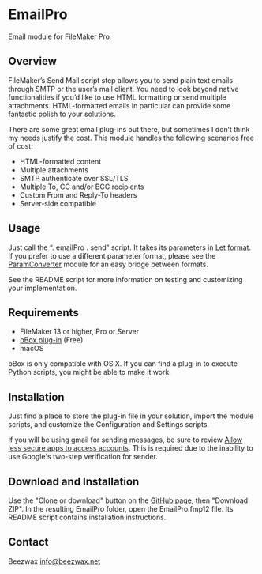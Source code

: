 # EmailPro

Email module for FileMaker Pro

## Overview

FileMaker’s Send Mail script step allows you to send plain text emails through SMTP or the user’s mail client. You need to look beyond native functionalities if you’d like to use HTML formatting or send multiple attachments. HTML-formatted emails in particular can provide some fantastic polish to your solutions.

There are some great email plug-ins out there, but sometimes I don’t think my needs justify the cost. This module handles the following scenarios free of cost:

- HTML-formatted content
- Multiple attachments
- SMTP authenticate over SSL/TLS
- Multiple To, CC and/or BCC recipients
- Custom From and Reply-To headers
- Server-side compatible

## Usage

Just call the “. emailPro . send” script. It takes its parameters in [Let format](http://www.modularfilemaker.org/documentation/#Passing_Parameters). If you prefer to use a different parameter format, please see the [ParamConverter](http://www.modularfilemaker.org/2013/11/paramconverter/) module for an easy bridge between formats.

See the README script for more information on testing and customizing your implementation.

## Requirements

- FileMaker 13 or higher, Pro or Server
- [bBox plug-in](http://www.beezwax.net/bbox) (Free)
- macOS

bBox is only compatible with OS X. If you can find a plug-in to execute Python scripts, you might be able to make it work.

## Installation

Just find a place to store the plug-in file in your solution, import the module scripts, and customize the Configuration and Settings scripts.

If you will be using gmail for sending messages, be sure to review [Allow less secure apps to access accounts](https://support.google.com/a/answer/6260879). This is required due to the inability to use Google's two-step verification for sender.

## Download and Installation

Use the "Clone or download" button on the [GitHub page](https://github.com/beezwax/EmailPro), then "Download ZIP". In the resulting EmailPro folder,  open the EmailPro.fmp12 file. Its README script contains installation instructions.

## Contact

Beezwax
info@beezwax.net
